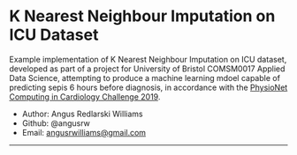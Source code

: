 # K Nearest Neighbour Imputation on ICU Dataset

Example implementation of K Nearest Neighbour Imputation on ICU dataset, developed as part of a project for University of Bristol COMSM0017 Applied Data Science, attempting to produce a machine learning mdoel capable of predicting sepis 6 hours before diagnosis, in accordance with the [PhysioNet Computing in Cardiology Challenge 2019](https://physionet.org/content/challenge-2019/1.0.0/). 

* Author: Angus Redlarski Williams
* Github: @angusrw
* Email: angusrwilliams@gmail.com

---

